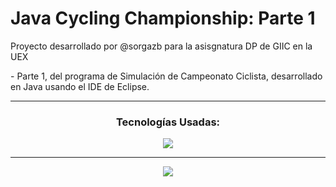 # Java Cycling Championship: Parte 1
<p>Proyecto desarrollado por @sorgazb para la asisgnatura DP de GIIC en la UEX</p>
<p>- Parte 1, del programa de Simulación de Campeonato Ciclista, desarrollado en Java usando el IDE de Eclipse.</p>
<hr>
<div align="center">
  <h3>Tecnologías Usadas: </h3>
</div>
 <div align="center">
  <a href="#">
    <img src="https://skillicons.dev/icons?i=java,eclipse" />
  </a>
</div>
<hr>
<div align="center">
<img src="https://github.com/sorgazb/Java_Cycling_Championship/assets/150727714/3fa53493-72aa-4706-b42b-500923e31808"/>
</div>
